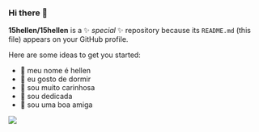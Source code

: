 ### Hi there 👋

**15hellen/15hellen** is a ✨ _special_ ✨ repository because its `README.md` (this file) appears on your GitHub profile.

Here are some ideas to get you started:

- 🔭 meu nome é hellen
- 🌱 eu gosto de dormir
- 👯 sou muito carinhosa
- 🤔 sou dedicada
- 💬 sou uma boa amiga

![](https://media.tenor.com/SXwIb31R5qUAAAAC/goodnight.gif)
